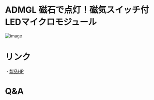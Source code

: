 # ADMGL 磁石で点灯！磁気スイッチ付LEDマイクロモジュール

![image](https://github.com/T-Oda-BTO/ADMGL/assets/85532743/3db8ae3d-06fa-48c3-b03f-3fb1ae613e44)


# リンク
・[製品HP](https://bit-trade-one.co.jp/admgl/)  

# Q&A

